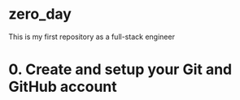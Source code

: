 # zero_day
This is my first repository as a full-stack engineer
# 0. Create and setup your Git and GitHub account

